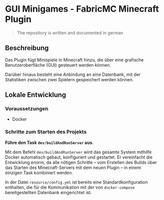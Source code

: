 # GUI Minigames - FabricMC Minecraft Plugin

> The repository is written and documented in german

## Beschreibung

Das Plugin fügt Minispiele in Minecraft hinzu, die über eine grafische Benutzeroberfläche (GUI) gesteuert werden können.

Darüber hinaus besteht eine Anbindung an eine Datenbank, mit der Statistiken zwischen zwei Spielern gespeichert werden können.

## Lokale Entwicklung

### Voraussetzungen

- Docker

### Schritte zum Starten des Projekts

**Führe den Task `dev/buildAndRunServer` aus**.

Mit dem Befehl `dev/buildAndRunServer` wird das gesamte System mithilfe Docker automatisch gebaut, konfiguriert und gestartet. Er vereinfacht die Entwicklung enorm, da alle nötigen Schritte – vom Erstellen des Builds über das Starten des Minecraft-Servers mit dem neuen Plugin – in einem einzigen Task kombiniert werden.

In der Datei `resource/config.yml` ist bereits eine Standardkonfiguration enthalten, die für die Kommunikation mit der von `docker-compose` bereitgestellten Datenbank eingerichtet ist.